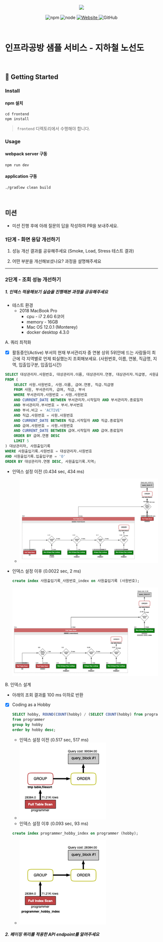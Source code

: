 <p align="center">
    <img width="200px;" src="https://raw.githubusercontent.com/woowacourse/atdd-subway-admin-frontend/master/images/main_logo.png"/>
</p>
<p align="center">
  <img alt="npm" src="https://img.shields.io/badge/npm-%3E%3D%205.5.0-blue">
  <img alt="node" src="https://img.shields.io/badge/node-%3E%3D%209.3.0-blue">
  <a href="https://edu.nextstep.camp/c/R89PYi5H" alt="nextstep atdd">
    <img alt="Website" src="https://img.shields.io/website?url=https%3A%2F%2Fedu.nextstep.camp%2Fc%2FR89PYi5H">
  </a>
  <img alt="GitHub" src="https://img.shields.io/github/license/next-step/atdd-subway-service">
</p>

<br>

# 인프라공방 샘플 서비스 - 지하철 노선도

<br>

## 🚀 Getting Started

### Install
#### npm 설치
```
cd frontend
npm install
```
> `frontend` 디렉토리에서 수행해야 합니다.

### Usage
#### webpack server 구동
```
npm run dev
```
#### application 구동
```
./gradlew clean build
```
<br>

## 미션

* 미션 진행 후에 아래 질문의 답을 작성하여 PR을 보내주세요.

### 1단계 - 화면 응답 개선하기
1. 성능 개선 결과를 공유해주세요 (Smoke, Load, Stress 테스트 결과)

2. 어떤 부분을 개선해보셨나요? 과정을 설명해주세요

---

### 2단계 - 조회 성능 개선하기
##### 1. 인덱스 적용해보기 실습을 진행해본 과정을 공유해주세요
* 테스트 환경
  * 2018 MacBook Pro
    * cpu - i7 2.6G 6코어
    * memory - 16GB
    * Mac OS 12.0.1 (Monterey)
    * docker desktop 4.3.0
   
A. 쿼리 최적화
   - [x] 활동중인(Active) 부서의 현재 부서관리자 중 연봉 상위 5위안에 드는 사람들이 최근에 각 지역별로 언제 퇴실했는지 조회해보세요.
   (사원번호, 이름, 연봉, 직급명, 지역, 입출입구분, 입출입시간)
  ``` sql
  SELECT 대상관리자.사원번호, 대상관리자.이름, 대상관리자.연봉, 대상관리자.직급명, 사원출입기록.입출입시간, 사원출입기록.지역, 사원출입기록.입출입구분
  FROM (
      SELECT 사원.사원번호, 사원.이름, 급여.연봉, 직급.직급명
      FROM 사원, 부서관리자, 급여, 직급, 부서
      WHERE 부서관리자.사원번호 = 사원.사원번호
      AND CURRENT_DATE BETWEEN 부서관리자.시작일자 AND 부서관리자.종료일자
      AND 부서관리자.부서번호 = 부서.부서번호
      AND 부서.비고 = 'ACTIVE'
      AND 직급.사원번호 = 사원.사원번호
      AND CURRENT_DATE BETWEEN 직급.시작일자 AND 직급.종료일자
      AND 급여.사원번호 = 사원.사원번호
      AND CURRENT_DATE BETWEEN 급여.시작일자 AND 급여.종료일자
      ORDER BY 급여.연봉 DESC
      LIMIT 5
  ) 대상관리자, 사원출입기록
  WHERE 사원출입기록.사원번호 = 대상관리자.사원번호
  AND 사원출입기록.입출입구분 = 'O'
  ORDER BY 대상관리자.연봉 DESC, 사원출입기록.지역;
  ```
* 인덱스 설정 이전 (0.434 sec, 434 ms)
  * ![](image/A.쿼리최적화/쿼리최적화-인덱스-설정하기전.png)

* 인덱스 설정 이후 (0.0022 sec, 2 ms)
  ``` sql
  create index 사원출입기록_사원번호_index on 사원출입기록 (사원번호);
  ```
  ![](image/A.쿼리최적화/쿼리최적화-인덱스-설정후.png)

B. 인덱스 설계
* 아래의 조회 결과를 100 ms 이하로 반환 
- [x] Coding as a Hobby
  ``` sql
  SELECT hobby, ROUND(COUNT(hobby) / (SELECT COUNT(hobby) from programmer) * 100, 1) as percentage
  from programmer
  group by hobby
  order by hobby desc;
  ```
  * 인덱스 설정 이전 (0.517 sec, 517 ms)
  * ![](image/B.인덱스설계/1-1_Coding-as-a-Hobby.png)
  * 인덱스 설정 이후 (0.093 sec, 93 ms)
  ``` sql
  create index programmer_hobby_index on programmer (hobby);
  ```
  * ![](image/B.인덱스설계/1-2_Coding-as-a-Hobby.png)

##### 2. 페이징 쿼리를 적용한 API endpoint를 알려주세요

